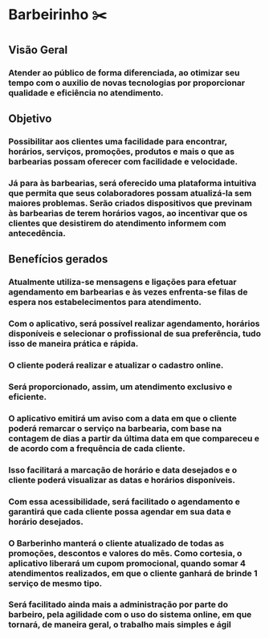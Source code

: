 # Barbeirinho ✂️

## Visão Geral
### Atender ao público de forma diferenciada, ao otimizar seu tempo com o auxilio de novas tecnologias por proporcionar qualidade e eficiência no atendimento.

## Objetivo 
### Possibilitar aos clientes uma facilidade para encontrar, horários, serviços, promoções, produtos e mais o que as barbearias possam oferecer com facilidade e velocidade.
### Já para às barbearias, será oferecido uma plataforma intuitiva que permita que seus colaboradores possam atualizá-la sem maiores problemas. Serão criados dispositivos que previnam às barbearias de terem horários vagos, ao incentivar que os clientes que desistirem do atendimento informem com antecedência.

## Benefícios gerados
### Atualmente utiliza-se mensagens e ligações para efetuar agendamento em barbearias e às vezes enfrenta-se filas de espera nos estabelecimentos para atendimento. 
### Com o aplicativo, será possível realizar agendamento, horários disponíveis e selecionar o profissional de sua preferência, tudo isso de maneira prática e rápida. 
### O cliente poderá realizar e atualizar o cadastro online.
### Será proporcionado, assim, um atendimento exclusivo e eficiente. 
### O aplicativo emitirá um aviso com a data em que o cliente poderá remarcar o serviço na barbearia, com base na contagem de dias a partir da última data em que compareceu e de acordo com a frequência de cada cliente. 
### Isso facilitará a marcação de horário e data desejados e o cliente poderá visualizar as datas e horários disponíveis. 
### Com essa acessibilidade, será facilitado o agendamento e garantirá que cada cliente possa agendar em sua data e horário desejados. 
### O Barberinho manterá o cliente atualizado de todas as promoções, descontos e valores do mês. Como cortesia, o aplicativo liberará um cupom promocional, quando somar 4 atendimentos realizados, em que o cliente ganhará de brinde 1 serviço de mesmo tipo. 
### Será facilitado ainda mais a administração por parte do barbeiro, pela agilidade com o uso do sistema online, em que tornará, de maneira geral, o trabalho mais simples e ágil
